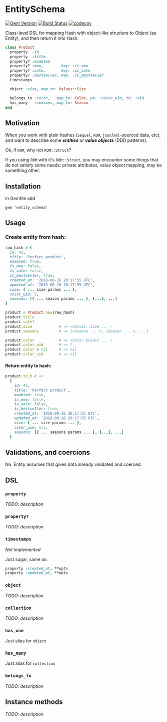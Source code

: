 # EntitySchema
[![Gem Version](https://badge.fury.io/rb/entity_schema.svg)](https://badge.fury.io/rb/entity_schema)
[![Build Status](https://travis-ci.org/CaptainPhilipp/entity_schema.svg?branch=master)](https://travis-ci.org/CaptainPhilipp/entity_schema)
[![codecov](https://codecov.io/gh/CaptainPhilipp/entity_schema/branch/master/graph/badge.svg)](https://codecov.io/gh/CaptainPhilipp/entity_schema)

Class-level DSL for mapping Hash with object-like structure to Object (as Entity), and then return it into Hash.

```ruby
class Product
  property  :id
  property  :title
  property? :enabled
  property? :new,        key: :is_new
  property? :sale,       key: :is_sale
  property? :bestseller, key: :is_bestseller
  timestamps

  object :size, map_to: Values::Size

  belongs_to :color,   map_to: Color, pk: :color_uid, fk: :uid
  has_many   :seasons, map_to: Season
end
```

## Motivation

When you work with plain hashes (`Sequel`, `ROM`, `json`/`xml`-sourced data, etc), and want to describe some ___entities___ or ___value objects___ (DDD patterns).

Ok, if `ROM`, why not `ROM::Struct`?

If you using `ROM` with it's `ROM::Struct`, you may encounter some things that do not satisfy some needs: private attributes, value object mapping, may be something other.

## Installation

in Gemfile add
```
gem 'entity_schema'
```

## Usage

### Create entity from hash:
```ruby
raw_hash = {
  id: 42,
  title: 'Perfect product',
  enabled: true,
  is_new: false,
  is_sale: false,
  is_bestseller: true,
  created_at: '2018-08-16 20:17:55 UTC',
  updated_at: '2018-08-16 20:17:55 UTC',
  size: { ... size params ... },
  color_uid: 7,
  seasons: [{ ... season params ... }, {...}, ...]
}

product = Product.new(raw_hash)
product.title
product.sale?
product.size            # => <Values::Size ... >
product.seasons         # => [<Season ... >, <Season ... >, ...]

product.color           # => <Color @uid=7 ... >
product.color_uid       # => 7
product.color = nil     # => nil
product.color_uid       # => nil
```

#### Return entity to hash:
```ruby
product.to_h # =>
  {
    id: 42,
    title: 'Perfect product',
    enabled: true,
    is_new: false,
    is_sale: false,
    is_bestseller: true,
    created_at: '2018-08-16 20:17:55 UTC',
    updated_at: '2018-08-16 20:17:55 UTC',
    size: { ... size params ... },
    color_uid: nil,
    seasons: [{ ... seasons params ... }, {...}, ...]
  }
```

## Validations, and coercions

No. Entity assumes that given data already validated and coerced.

## DSL

### `property`

_TODO: description_

### `property?`

_TODO: description_

### `timestamps`

_Not implemented_

Just sugar, same as:
```ruby
property :created_at, **opts
property :updated_at, **opts
```

### `object`

_TODO: description_

### `collection`

_TODO: description_

### `has_one`

Just alias for `object`

### `has_many`

Just alias for `collection`

### `belongs_to`

_TODO: description_

## Instance methods

_TODO: description_
